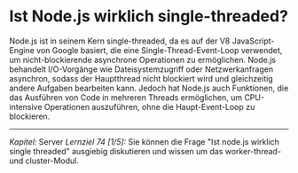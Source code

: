 # Ist Node.js wirklich single-threaded?

Node.js ist in seinem Kern single-threaded, da es auf der V8 JavaScript-Engine von Google basiert, die eine Single-Thread-Event-Loop verwendet, um nicht-blockierende asynchrone Operationen zu ermöglichen. Node.js behandelt I/O-Vorgänge wie Dateisystemzugriff oder Netzwerkanfragen asynchron, sodass der Hauptthread nicht blockiert wird und gleichzeitig andere Aufgaben bearbeiten kann. Jedoch hat Node.js auch Funktionen, die das Ausführen von Code in mehreren Threads ermöglichen, um CPU-intensive Operationen auszuführen, ohne die Haupt-Event-Loop zu blockieren.

---

_Kapitel:_ Server
_Lernziel 74 \[1/5\]:_ Sie können die Frage "Ist node.js wirklich single threaded" ausgiebig diskutieren und wissen um das worker-thread- und cluster-Modul.
